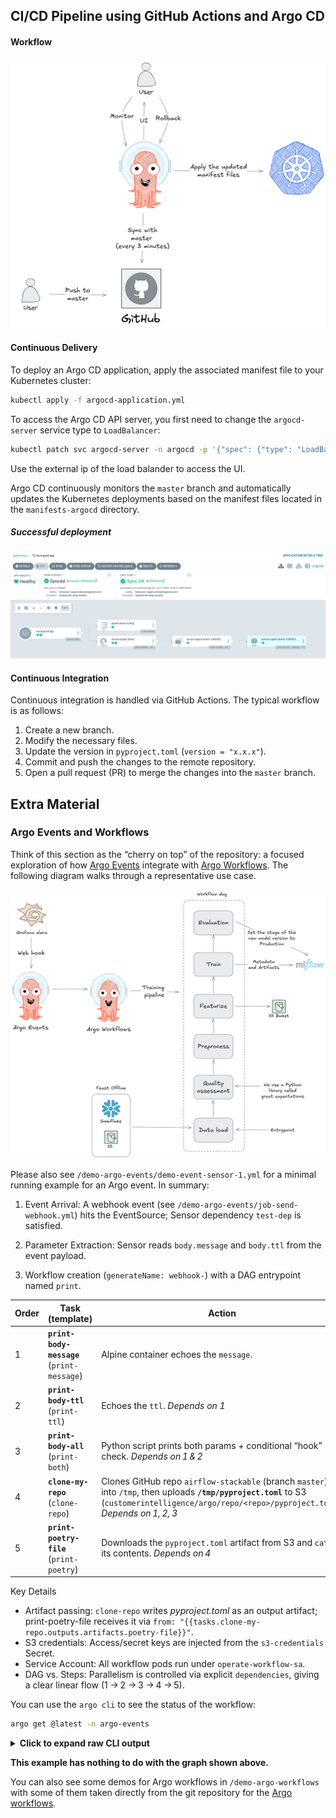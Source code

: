 ## CI/CD Pipeline using GitHub Actions and Argo CD

#### Workflow
![CD with Argocd](./argocd.png)

#### Continuous Delivery

To deploy an Argo CD application, apply the associated manifest file to your Kubernetes cluster:

```bash
kubectl apply -f argocd-application.yml
```

To access the Argo CD API server, you first need to change the `argocd-server` service type to `LoadBalancer`:

```bash
kubectl patch svc argocd-server -n argocd -p '{"spec": {"type": "LoadBalancer"}}'
```

Use the external ip of the load balander to access the UI.

Argo CD continuously monitors the `master` branch and automatically updates the Kubernetes deployments based on the manifest files located in the `manifests-argocd` directory.

##### Successful deployment
![Successful deployment](./successful_deployment.png)

#### Continuous Integration

Continuous integration is handled via GitHub Actions. The typical workflow is as follows:

1. Create a new branch.
2. Modify the necessary files.
3. Update the version in `pyproject.toml` (`version = "x.x.x"`).
4. Commit and push the changes to the remote repository.
5. Open a pull request (PR) to merge the changes into the `master` branch.

## Extra Material

### Argo Events and Workflows

Think of this section as the “cherry on top” of the repository: a focused exploration of how [Argo Events](https://argoproj.github.io/argo-events/) integrate with [Argo Workflows](https://argoproj.github.io/workflows/). The following diagram walks through a representative use case.

![Argo Events use case](./ago-event-and-workflow.png)

Please also see `/demo-argo-events/demo-event-sensor-1.yml` for a minimal running example for an Argo event. In summary:

1. Event Arrival: A webhook event (see `/demo-argo-events/job-send-webhook.yml`) hits the EventSource; Sensor dependency `test-dep` is satisfied.

2. Parameter Extraction: Sensor reads `body.message` and `body.ttl` from the event payload.

3. Workflow creation (`generateName: webhook‑`) with a DAG entrypoint named `print`.

| Order | Task (template)                            | Action                                                                                                                                                                                            |
| ----- | ------------------------------------------ | ------------------------------------------------------------------------------------------------------------------------------------------------------------------------------------------------- |
| 1     | **`print-body-message`** (`print-message`) | Alpine container echoes the `message`.                                                                                                                                                            |
| 2     | **`print-body-ttl`** (`print-ttl`)         | Echoes the `ttl`. *Depends on 1*                                                                                                                                                                  |
| 3     | **`print-body-all`** (`print-both`)        | Python script prints both params + conditional “hook” check. *Depends on 1 & 2*                                                                                                                   |
| 4     | **`clone-my-repo`** (`clone-repo`)         | Clones GitHub repo `airflow-stackable` (branch `master`) into `/tmp`, then uploads **`/tmp/pyproject.toml`** to S3 (`customerintelligence/argo/repo/<repo>/pyproject.toml`). *Depends on 1, 2, 3* |
| 5     | **`print-poetry-file`** (`print-poetry`)   | Downloads the `pyproject.toml` artifact from S3 and `cat`s its contents. *Depends on 4*                                                                                                           |

Key Details

* Artifact passing: `clone-repo` writes *pyproject.toml* as an output artifact; print-poetry-file receives it via `from: "{{tasks.clone-my-repo.outputs.artifacts.poetry-file}}"`.
* S3 credentials: Access/secret keys are injected from the `s3-credentials` Secret.
* Service Account: All workflow pods run under `operate-workflow-sa`.
* DAG vs. Steps: Parallelism is controlled via explicit `dependencies`, giving a clear linear flow (1 → 2 → 3 → 4 → 5).

You can use the `argo cli` to see the status of the workflow:

```bash
argo get @latest -n argo-events
```

<details>
<summary><strong>Click to expand raw CLI output</strong></summary>

```text
Name:                webhook-54cgn
Namespace:           argo-events
ServiceAccount:      unset (will run with the default ServiceAccount)
Status:              Succeeded
Conditions:
 PodRunning          False
 Completed           True
Created:             Thu Jul 31 14:28:57 +0200 (1 minute ago)
Started:             Thu Jul 31 14:28:57 +0200 (1 minute ago)
Finished:            Thu Jul 31 14:29:47 +0200 (34 seconds ago)
Duration:            50 seconds
Progress:            5/5
ResourcesDuration:   0s*(1 cpu),20s*(100Mi memory)
Parameters:
  message:           this is my first webhook
  ttl:               60s

STEP                     TEMPLATE       PODNAME                                 DURATION  MESSAGE
 ✔ webhook-54cgn         print
 ├─✔ print-body-message  print-message  webhook-54cgn-print-message-3981391966  5s
 ├─✔ print-body-ttl      print-ttl      webhook-54cgn-print-ttl-1626059273      5s
 ├─✔ print-body-all      print-both     webhook-54cgn-print-both-1421658730     5s
 ├─✔ clone-my-repo       clone-repo     webhook-54cgn-clone-repo-2196798971     7s
 └─✔ print-poetry-file   print-poetry   webhook-54cgn-print-poetry-693254238    6s
```

</details>


**This example has nothing to do with the graph shown above.**

You can also see some demos for Argo workflows in `/demo-argo-workflows` with some of them taken directly from the git repository for the [Argo workflows](https://github.com/argoproj/argo-workflows/tree/main/examples).

